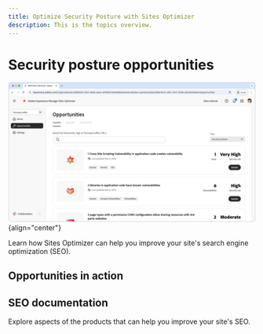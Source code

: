 ```yaml
---
title: Optimize Security Posture with Sites Optimizer
description: This is the topics overview.
---
```


# Security posture opportunities

![Security posture opportunities](./assets/security-posture/hero.png){align="center"}

Learn how Sites Optimizer can help you improve your site's search engine optimization (SEO).

## Opportunities in action

<!-- CARDS

* ./tutorial/seo/missing-alt-text.md
* ./tutorial/seo/broken-back-links.md

-->


## SEO documentation

Explore aspects of the products that can help you improve your site's SEO.

<!-- 

* ./documentation/opp/missing-alt-text.md
* ./documentation/opp/broken-back-links.md

-->